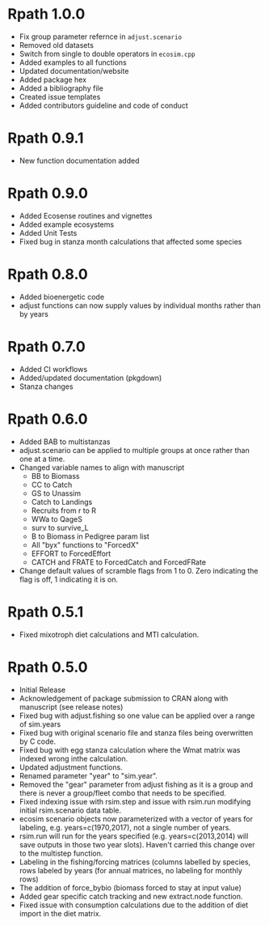# Rpath 1.0.0

- Fix group parameter refernce in `adjust.scenario`
- Removed old datasets
- Switch from single to double operators in `ecosim.cpp`
- Added examples to all functions
- Updated documentation/website
- Added package hex
- Added a bibliography file
- Created issue templates
- Added contributors guideline and code of conduct

# Rpath 0.9.1

- New function documentation added

# Rpath 0.9.0

- Added Ecosense routines and vignettes
- Added example ecosystems
- Added Unit Tests
- Fixed bug in stanza month calculations that affected some species

# Rpath 0.8.0

- Added bioenergetic code
- adjust functions can now supply values by individual months rather than by years

# Rpath 0.7.0

- Added CI workflows
- Added/updated documentation (pkgdown)
- Stanza changes

# Rpath 0.6.0

- Added BAB to multistanzas
- adjust.scenario can be applied to multiple groups at once rather than one at a time.
- Changed variable names to align with manuscript
  - BB to Biomass
  - CC to Catch
  - GS to Unassim
  - Catch to Landings
  - Recruits from r to R
  - WWa to QageS
  - surv to survive_L
  - B to Biomass in Pedigree param list
  - All "byx" functions to "ForcedX"
  - EFFORT to ForcedEffort
  - CATCH and FRATE to ForcedCatch and ForcedFRate
- Change default values of scramble flags from 1 to 0. Zero indicating the flag is off, 1 indicating it is on.

# Rpath 0.5.1

- Fixed mixotroph diet calculations and MTI calculation.

# Rpath 0.5.0

- Initial Release
- Acknowledgement of package submission to CRAN along with manuscript (see release notes)
- Fixed bug with adjust.fishing so one value can be applied over a range of sim.years
- Fixed bug with original scenario file and stanza files being overwritten by C code.
- Fixed bug with egg stanza calculation where the Wmat matrix was indexed wrong inthe calculation.
- Updated adjustment functions.
- Renamed parameter "year" to "sim.year".
- Removed the "gear" parameter from adjust fishing as it is a group and there is never a group/fleet combo that needs to be specified.
- Fixed indexing issue with rsim.step and issue with rsim.run modifying initial rsim.scenario data table.
- ecosim scenario objects now parameterized with a vector of years for labeling, e.g. years=c(1970,2017), not a single number of years.
- rsim.run will run for the years specified (e.g. years=c(2013,2014) will save outputs in those two year slots). Haven't carried this change over to the multistep function.
- Labeling in the fishing/forcing matrices (columns labelled by species, rows labeled by years (for annual matrices, no labeling for monthly rows)
- The addition of force_bybio (biomass forced to stay at input value)
- Added gear specific catch tracking and new extract.node function.
- Fixed issue with consumption calculations due to the addition of diet import in the diet matrix.

